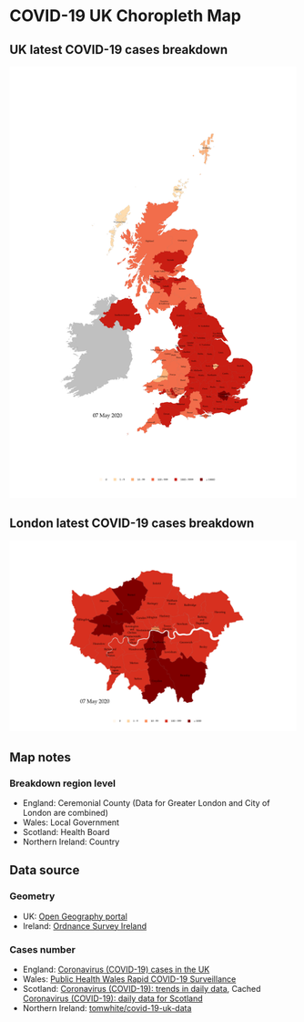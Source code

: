 # COVID-19 UK Choropleth Map

## UK latest COVID-19 cases breakdown

![alt text](docs/img/uk_cases_latest.png "UK latest COVID-19 cases breakdown")

## London latest COVID-19 cases breakdown

![alt text](docs/img/london_cases_latest.png "London latest COVID-19 cases breakdown")

## Map notes

### Breakdown region level

* England: Ceremonial County (Data for Greater London and City of London are combined)
* Wales: Local Government
* Scotland: Health Board
* Northern Ireland: Country

## Data source

### Geometry

* UK: [Open Geography portal](http://geoportal.statistics.gov.uk)
* Ireland: [Ordnance Survey Ireland](https://data-osi.opendata.arcgis.com)

### Cases number

* England: [Coronavirus (COVID-19) cases in the UK](https://coronavirus.data.gov.uk)
* Wales: [Public Health Wales Rapid COVID-19 Surveillance](https://public.tableau.com/profile/public.health.wales.health.protection#!/vizhome/RapidCOVID-19virology-Public/Headlinesummary)
* Scotland: [Coronavirus (COVID-19): trends in daily data](https://www.gov.scot/publications/trends-in-number-of-people-in-hospital-with-confirmed-or-suspected-covid-19/), Cached [Coronavirus (COVID-19): daily data for Scotland](https://www.gov.scot/publications/coronavirus-covid-19-daily-data-for-scotland/)
* Northern Ireland: [tomwhite/covid-19-uk-data](https://github.com/tomwhite/covid-19-uk-data)
